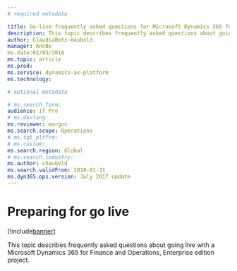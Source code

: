 ```yaml
---
# required metadata

title: Go-live frequently asked questions for Microsoft Dynamics 365 for Finance and Operations 
description: This topic describes frequently asked questions about going live with a Microsoft Dynamics 365 for Finance and Operations, Enterprise edition project.
author: ClaudiaBetz-Haubold
manager: AnnBe
ms.date:02/05/2018
ms.topic: article
ms.prod: 
ms.service: dynamics-ax-platform
ms.technology: 

# optional metadata

# ms.search.form:  
audience: IT Pro
# ms.devlang: 
ms.reviewer: margoc
ms.search.scope: Operations
# ms.tgt_pltfrm: 
# ms.custom: 
ms.search.region: Global
# ms.search.industry: 
ms.author: chaubold
ms.search.validFrom: 2018-01-31
ms.dyn365.ops.version: July 2017 update
---
```


# Preparing for go live

[!include[banner](../includes/banner.md)]

This topic describes frequently asked questions about going live with a Microsoft Dynamics 365 for Finance and Operations, Enterprise edition project.

